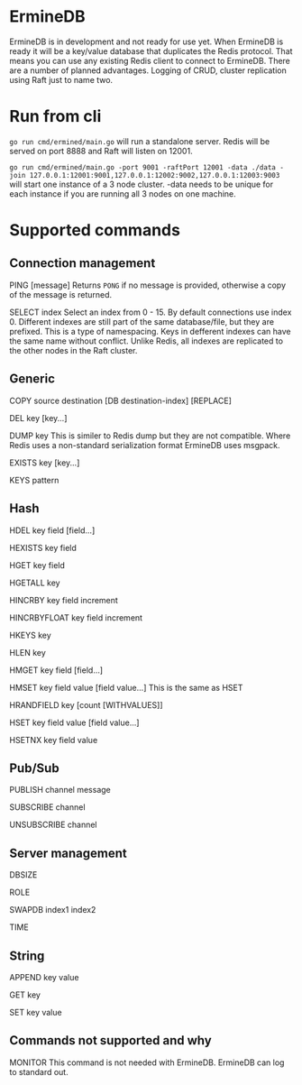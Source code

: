 # ErmineDB

ErmineDB is in development and not ready for use yet.
When ErmineDB is ready it will be a key/value database that
duplicates the Redis protocol.  That means you can use any
existing Redis client to connect to ErmineDB.
There are a number of planned advantages.  Logging of CRUD,
cluster replication using Raft just to name two.


# Run from cli
`go run cmd/ermined/main.go` will run a standalone server.  Redis will be served on port 8888 and Raft will listen on 12001.

`go run cmd/ermined/main.go -port 9001 -raftPort 12001 -data ./data -join 127.0.0.1:12001:9001,127.0.0.1:12002:9002,127.0.0.1:12003:9003` will start one instance of a 3 node cluster.  -data needs to be unique for each instance if you are running all 3 nodes on one machine.

# Supported commands
## Connection management
PING [message]
Returns `PONG` if no message is provided, otherwise a copy of the message is returned.

SELECT index
Select an index from 0 - 15. By default connections use index 0. Different indexes are still part of the same database/file, but they are prefixed. This is a type of namespacing. Keys in defferent indexes can have the same name without conflict.
Unlike Redis, all indexes are replicated to the other nodes in the Raft cluster.

## Generic
COPY source destination [DB destination-index] [REPLACE]

DEL key [key...]

DUMP key
This is similer to Redis dump but they are not compatible. Where Redis uses a non-standard serialization format ErmineDB uses msgpack.

EXISTS key [key...]

KEYS pattern

## Hash
HDEL key field [field...]

HEXISTS key field

HGET key field

HGETALL key

HINCRBY key field increment

HINCRBYFLOAT key field increment

HKEYS key

HLEN key

HMGET key field [field...]

HMSET key field value [field value...]
This is the same as HSET

HRANDFIELD key [count [WITHVALUES]]

HSET key field value [field value...]

HSETNX key field value

## Pub/Sub
PUBLISH channel message

SUBSCRIBE channel

UNSUBSCRIBE channel

## Server management
DBSIZE

ROLE

SWAPDB index1 index2

TIME

## String
APPEND key value

GET key

SET key value

## Commands not supported and why
MONITOR
This command is not needed with ErmineDB. ErmineDB can log to standard out.
